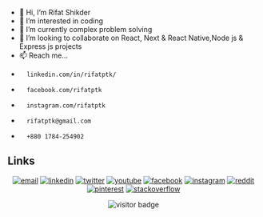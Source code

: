 

- 👋 Hi, I’m Rifat Shikder
- 👀 I’m interested in coding
- 🌱 I’m currently complex problem solving
- 💞️ I’m looking to collaborate on React, Next & React Native,Node js & Express js projects
- 📫 Reach me...
-       linkedin.com/in/rifatptk/
-       facebook.com/rifatptk
-       instagram.com/rifatptk
-       rifatptk@gmail.com
-       +880 1784-254902

<!---
rifatptk/rifatptk is a ✨ special ✨ repository because its `README.md` (this file) appears on your GitHub profile.
You can click the Preview link to take a look at your changes.
--->



## Links

<p align="center">
  <a href="mailto:rifatptk@gmail.com"><img src="https://img.icons8.com/color/96/000000/gmail.png" alt="email"/></a>
  <a href="https://www.linkedin.com/in/rifatptk/"><img src="https://img.icons8.com/color/96/000000/linkedin.png" alt="linkedin"/></a>  
  <a href="#"><img src="https://img.icons8.com/color/96/000000/twitter-squared.png" alt="twitter"/></a>
  <a href="#"><img src="https://img.icons8.com/color/96/000000/youtube.png" alt="youtube"/></a>
  <a href="https://www.facebook.com/rifatptk"><img src="https://img.icons8.com/color/96/000000/facebook.png" alt="facebook"/></a>
  <a href="https://www.instagram.com/rifatptk"><img src="https://img.icons8.com/color/96/000000/instagram-new.png" alt="instagram"/></a>
  <a href="https://www.reddit.com/user/rifatptk"><img src="https://img.icons8.com/color/96/000000/reddit.png" alt="reddit"/></a>  
  <a href="https://fr.pinterest.com/rifaptk"><img src="https://img.icons8.com/color/96/000000/pinterest--v1.png" alt="pinterest"/></a>  
  <a href="#"><img src="https://img.icons8.com/color/96/000000/stackoverflow.png" alt="stackoverflow"/></a>   
</p>

<p  align="center">
  <img src="https://visitor-badge.glitch.me/badge?page_id=matyo91.matyo91" alt="visitor badge"/>
</p>
